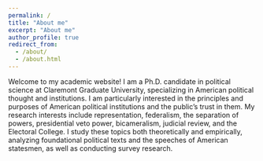 ```yaml
---
permalink: /
title: "About me"
excerpt: "About me"
author_profile: true
redirect_from: 
  - /about/
  - /about.html
---
```


Welcome to my academic website! I am a Ph.D. candidate in political science at Claremont Graduate University, specializing in American political thought and institutions. I am particularly interested in the principles and purposes of American political institutions and the public’s trust in them. My research interests include representation, federalism, the separation of powers, presidential veto power, bicameralism, judicial review, and the Electoral College. I study these topics both theoretically and empirically, analyzing foundational political texts and the speeches of American statesmen, as well as conducting survey research.
